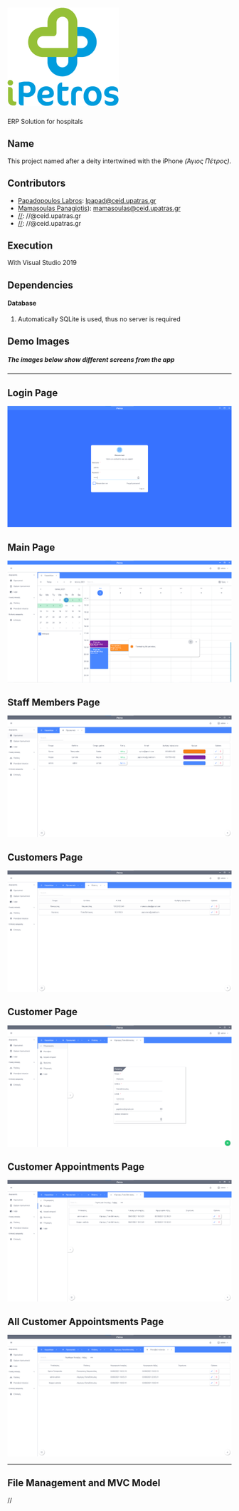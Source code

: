 # ![# iPetros](img/iPetros.png "iPetros Logo")
ERP Solution for hospitals

## Name
This project named after a deity intertwined with the iPhone *(Άγιος Πέτρος)*.

## Contributors
* [Papadopoulos Labros](https://github.com/PapLabros): lpapad@ceid.upatras.gr
* [Mamasoulas Panagiotis](https://github.com/PanagiotisMamasoulas)): mamasoulas@ceid.upatras.gr
* [//](https://github.com/): //@ceid.upatras.gr
* [//](https://github.com/): //@ceid.upatras.gr

## Execution
With Visual Studio 2019

## Dependencies
#### Database
1. Automatically SQLite is used, thus no server is required 

## Demo Images
##### The images below show different screens from the app
***
## Login Page
![# Login Page](img/loginpage.png "Login Page")
## Main Page
![# Main Page](img/mainpage.png "Main Page")
## Staff Members Page
![# Staff Members Page](img/staffmemberspage.png "Staff Members Page")
## Customers Page
![# Customers Page](img/customerspage.png "Customers Page")
## Customer Page
![# Customer Page](img/customerpage.png "Customer Page")
## Customer Appointments Page
![# Customer Appointments Page](img/customerappointmentspage.png "Customer Appointments Page")
## All Customer Appointsments Page
![# All Customer Appointsments Page](img/allcustomerappointsmentspage.png "All Customer Appointsments Page")
***

## File Management and MVC Model
//